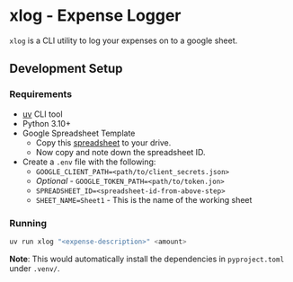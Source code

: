 # xlog - Expense Logger

`xlog` is a CLI utility to log your expenses on to a google sheet.

## Development Setup

### Requirements

- [uv](https://github.com/astral-sh/uv) CLI tool
- Python 3.10+
- Google Spreadsheet Template
  - Copy this [spreadsheet](https://docs.google.com/spreadsheets/d/1lKPskTn3gYfG2Cdl53N_LkOCg9L9oKMfJzg1Sx_AYiE/edit?usp=sharing) to your drive.
  - Now copy and note down the spreadsheet ID.
- Create a `.env` file with the following:
  - `GOOGLE_CLIENT_PATH=<path/to/client_secrets.json>`
  - *Optional* - `GOOGLE_TOKEN_PATH=<path/to/token.jon>`
  - `SPREADSHEET_ID=<spreadsheet-id-from-above-step>`
  - `SHEET_NAME=Sheet1` - This is the name of the working sheet

### Running
```sh
uv run xlog "<expense-description>" <amount>
```

**Note**: This would automatically install the dependencies in `pyproject.toml` under `.venv/`.
